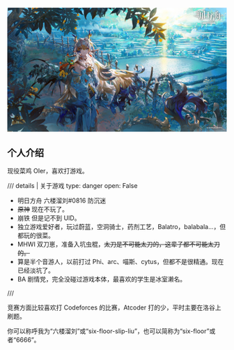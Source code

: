 
![黍黍好看滴捏](./assets/cover.jpg)

## 个人介绍

现役菜鸡 OIer，喜欢打游戏。

/// details | 关于游戏
    type: danger
    open: False
- 明日方舟 六楼溜刘#0816 防沉迷
- ~~原神~~ 现在不玩了。
- 崩铁 但是记不到 UID。
- 独立游戏爱好者，玩过蔚蓝，空洞骑士，药剂工艺，Balatro，balabala...，但都玩的很菜。
- MHWI 双刀崽，准备入坑虫棍，~~太刀是不可能太刀的，这辈子都不可能太刀的。~~
- 算是半个音游人，以前打过 Phi、arc、喵斯、cytus，但都不是很精通。现在已经淡坑了。
- BA 剧情党，完全没碰过游戏本体，最喜欢的学生是冰室濑名。

///

竞赛方面比较喜欢打 Codeforces 的比赛，Atcoder 打的少，平时主要在洛谷上刷题。

你可以称呼我为“六楼溜刘”或“six-floor-slip-liu”，也可以简称为“six-floor”或者“6666”。